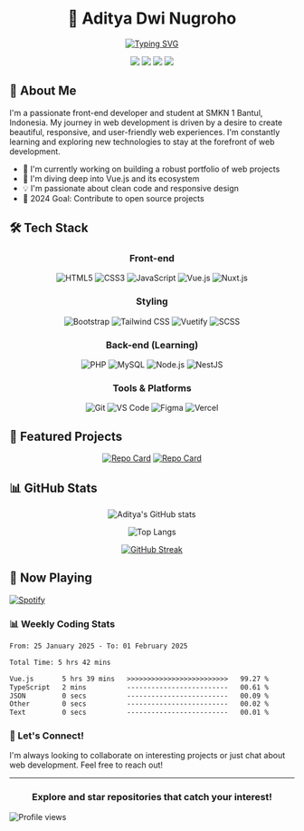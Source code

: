 <div align="center">

# 👋 Aditya Dwi Nugroho

[![Typing SVG](https://readme-typing-svg.herokuapp.com?font=Fira+Code&pause=1000&width=435&lines=Front-end+Developer;Vue.js+Enthusiast;Always+learning+new+things)](https://git.io/typing-svg)

[<img src="https://img.shields.io/badge/-Website-FF4088?style=for-the-badge&logo=Firefox&logoColor=white" />](https://your-website.com)
[<img src="https://img.shields.io/badge/-LinkedIn-0077B5?style=for-the-badge&logo=linkedin&logoColor=white" />](https://www.linkedin.com/in/aditya-dwi-nugroho-75057827a/)
[<img src="https://img.shields.io/badge/-GitHub-181717?style=for-the-badge&logo=github&logoColor=white" />](https://github.com/AdityaDwiNugroho)
[<img src="https://img.shields.io/badge/-Email-D14836?style=for-the-badge&logo=gmail&logoColor=white" />](mailto:veldora5000@gmail.com)

</div>

## 🚀 About Me

I'm a passionate front-end developer and student at SMKN 1 Bantul, Indonesia. My journey in web development is driven by a desire to create beautiful, responsive, and user-friendly web experiences. I'm constantly learning and exploring new technologies to stay at the forefront of web development.

- 🔭 I'm currently working on building a robust portfolio of web projects
- 🌱 I'm diving deep into Vue.js and its ecosystem
- 💡 I'm passionate about clean code and responsive design
- 🎯 2024 Goal: Contribute to open source projects

## 🛠️ Tech Stack

<div align="center">

### Front-end

![HTML5](https://img.shields.io/badge/-HTML5-E34F26?style=for-the-badge&logo=html5&logoColor=white)
![CSS3](https://img.shields.io/badge/-CSS3-1572B6?style=for-the-badge&logo=css3)
![JavaScript](https://img.shields.io/badge/-JavaScript-F7DF1E?style=for-the-badge&logo=javascript&logoColor=black)
![Vue.js](https://img.shields.io/badge/-Vue.js-4FC08D?style=for-the-badge&logo=vue.js&logoColor=white)
![Nuxt.js](https://img.shields.io/badge/-Nuxt.js-00C58E?style=for-the-badge&logo=nuxt.js&logoColor=white)

### Styling

![Bootstrap](https://img.shields.io/badge/-Bootstrap-7952B3?style=for-the-badge&logo=bootstrap&logoColor=white)
![Tailwind CSS](https://img.shields.io/badge/-Tailwind_CSS-38B2AC?style=for-the-badge&logo=tailwind-css&logoColor=white)
![Vuetify](https://img.shields.io/badge/-Vuetify-1867C0?style=for-the-badge&logo=vuetify&logoColor=white)
![SCSS](https://img.shields.io/badge/-SCSS-CC6699?style=for-the-badge&logo=sass&logoColor=white)

### Back-end (Learning)

![PHP](https://img.shields.io/badge/-PHP-777BB4?style=for-the-badge&logo=php&logoColor=white)
![MySQL](https://img.shields.io/badge/-MySQL-4479A1?style=for-the-badge&logo=mysql&logoColor=white)
![Node.js](https://img.shields.io/badge/-Node.js-339933?style=for-the-badge&logo=node.js&logoColor=white)
![NestJS](https://img.shields.io/badge/-NestJS-E0234E?style=for-the-badge&logo=nestjs&logoColor=white)

### Tools & Platforms

![Git](https://img.shields.io/badge/-Git-F05032?style=for-the-badge&logo=git&logoColor=white)
![VS Code](https://img.shields.io/badge/-VS%20Code-007ACC?style=for-the-badge&logo=visual-studio-code&logoColor=white)
![Figma](https://img.shields.io/badge/-Figma-F24E1E?style=for-the-badge&logo=figma&logoColor=white)
![Vercel](https://img.shields.io/badge/-Vercel-000000?style=for-the-badge&logo=vercel&logoColor=white)

</div>

## 🌟 Featured Projects

<div align="center">

<!-- FEATURED-PROJECTS:START -->
[![Repo Card](https://github-readme-stats.vercel.app/api/pin/?username=AdityaDwiNugroho&repo=P2_Kasir&theme=radical)](https://github.com/AdityaDwiNugroho/P2_Kasir)
[![Repo Card](https://github-readme-stats.vercel.app/api/pin/?username=AdityaDwiNugroho&repo=coc-estimation&theme=radical)](https://github.com/AdityaDwiNugroho/coc-estimation)
<!-- FEATURED-PROJECTS:END -->

</div>

## 📊 GitHub Stats

<div align="center">

![Aditya's GitHub stats](https://github-readme-stats.vercel.app/api?username=AdityaDwiNugroho&show_icons=true&theme=radical)

![Top Langs](https://github-readme-stats.vercel.app/api/top-langs/?username=AdityaDwiNugroho&layout=compact&theme=radical)

[![GitHub Streak](https://github-readme-streak-stats.herokuapp.com/?user=AdityaDwiNugroho&theme=radical)](https://git.io/streak-stats)

</div>

## 🎵 Now Playing

[![Spotify](https://novatorem.vercel.app/api/spotify?background_color=0d1117&border_color=ffffff)](https://open.spotify.com/user/31dggjk2y46qhas24p7khrrxffwu)

### 📊 Weekly Coding Stats

<!--START_SECTION:waka-->

```txt
From: 25 January 2025 - To: 01 February 2025

Total Time: 5 hrs 42 mins

Vue.js       5 hrs 39 mins   >>>>>>>>>>>>>>>>>>>>>>>>>   99.27 %
TypeScript   2 mins          -------------------------   00.61 %
JSON         0 secs          -------------------------   00.09 %
Other        0 secs          -------------------------   00.02 %
Text         0 secs          -------------------------   00.01 %
```

<!--END_SECTION:waka-->

### 💬 Let's Connect!

I'm always looking to collaborate on interesting projects or just chat about web development. Feel free to reach out!

---

<div align="center">

### Explore and star repositories that catch your interest!

</div>

![Profile views](https://komarev.com/ghpvc/?username=AdityaDwiNugroho&color=blueviolet)

